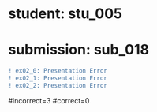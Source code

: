 # student: stu_005
# submission: sub_018

```diff
! ex02_0: Presentation Error
! ex02_1: Presentation Error
! ex02_2: Presentation Error
```
#incorrect=3
#correct=0
